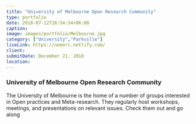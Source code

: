 ```yaml
---
title: "University of Melbourne Open Research Community"
type: portfolio
date: 2018-07-12T16:54:54+06:00
caption:
image: images/portfolio/Melbourne.jpg
category: ["University","Parkville"]
liveLink: https://uomorc.netlify.com/
client: 
submitDate: December 21, 2018
location: 
---
```

### University of Melbourne Open Research Community

The University of Melbourne is the home of a number of groups interested in Open 
practices and Meta-research. They regularly host workshops, meetings, and 
presentations on relevant issues. Check them out and go along